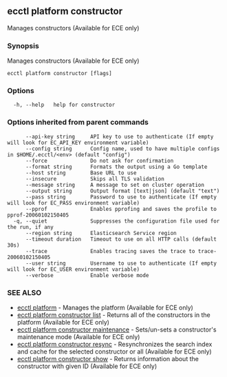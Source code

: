 ## ecctl platform constructor

Manages constructors (Available for ECE only)

### Synopsis

Manages constructors (Available for ECE only)

```
ecctl platform constructor [flags]
```

### Options

```
  -h, --help   help for constructor
```

### Options inherited from parent commands

```
      --api-key string     API key to use to authenticate (If empty will look for EC_API_KEY environment variable)
      --config string      Config name, used to have multiple configs in $HOME/.ecctl/<env> (default "config")
      --force              Do not ask for confirmation
      --format string      Formats the output using a Go template
      --host string        Base URL to use
      --insecure           Skips all TLS validation
      --message string     A message to set on cluster operation
      --output string      Output format [text|json] (default "text")
      --pass string        Password to use to authenticate (If empty will look for EC_PASS environment variable)
      --pprof              Enables pprofing and saves the profile to pprof-20060102150405
  -q, --quiet              Suppresses the configuration file used for the run, if any
      --region string      Elasticsearch Service region
      --timeout duration   Timeout to use on all HTTP calls (default 30s)
      --trace              Enables tracing saves the trace to trace-20060102150405
      --user string        Username to use to authenticate (If empty will look for EC_USER environment variable)
      --verbose            Enable verbose mode
```

### SEE ALSO

* [ecctl platform](ecctl_platform.md)	 - Manages the platform (Available for ECE only)
* [ecctl platform constructor list](ecctl_platform_constructor_list.md)	 - Returns all of the constructors in the platform (Available for ECE only)
* [ecctl platform constructor maintenance](ecctl_platform_constructor_maintenance.md)	 - Sets/un-sets a constructor's maintenance mode (Available for ECE only)
* [ecctl platform constructor resync](ecctl_platform_constructor_resync.md)	 - Resynchronizes the search index and cache for the selected constructor or all (Available for ECE only)
* [ecctl platform constructor show](ecctl_platform_constructor_show.md)	 - Returns information about the constructor with given ID (Available for ECE only)

